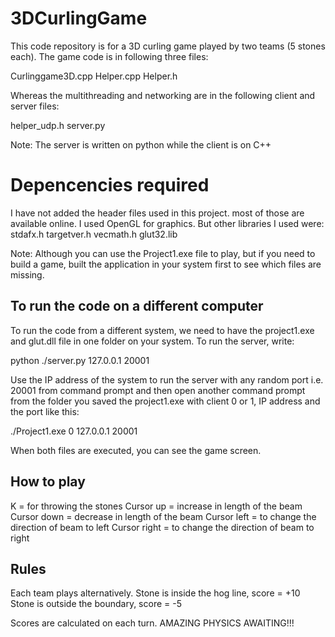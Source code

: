 # 3DCurlingGame
This code repository is for a 3D curling game played by two teams (5 stones each). 
The game code is in following three files:

Curlinggame3D.cpp
Helper.cpp
Helper.h

Whereas the multithreading and networking are in the following client and server files:

helper_udp.h
server.py

Note: The server is written on python while the client is on C++

# Depencencies required
I have not added the header files used in this project. most of those are available online. I used OpenGL for graphics. But other libraries I used were:
stdafx.h
targetver.h
vecmath.h
glut32.lib

Note: Although you can use the Project1.exe file to play, but if you need to build a game, built the application in your system first to see which files are missing.

## To run the code on a different computer

To run the code from a different system, we need to have the project1.exe and 
glut.dll file in one folder on your system. To run the server, write: 

python ./server.py 127.0.0.1 20001

Use the IP address of the system to run the server with any random port i.e. 20001 
from command prompt and then open another command prompt from the folder you saved the
project1.exe with client 0 or 1, IP address and the port like this:

./Project1.exe 0 127.0.0.1 20001

When both files are executed, you can see the game screen. 

## How to play 
K = for throwing the stones
Cursor up = increase in length of the beam 
Cursor down = decrease in length of the beam
Cursor left = to change the direction of beam to left
Cursor right = to change the direction of beam to right


## Rules
Each team plays alternatively. 
Stone is inside the hog line, score = +10 
Stone is outside the boundary, score = -5 

Scores are calculated on each turn. AMAZING PHYSICS AWAITING!!!
